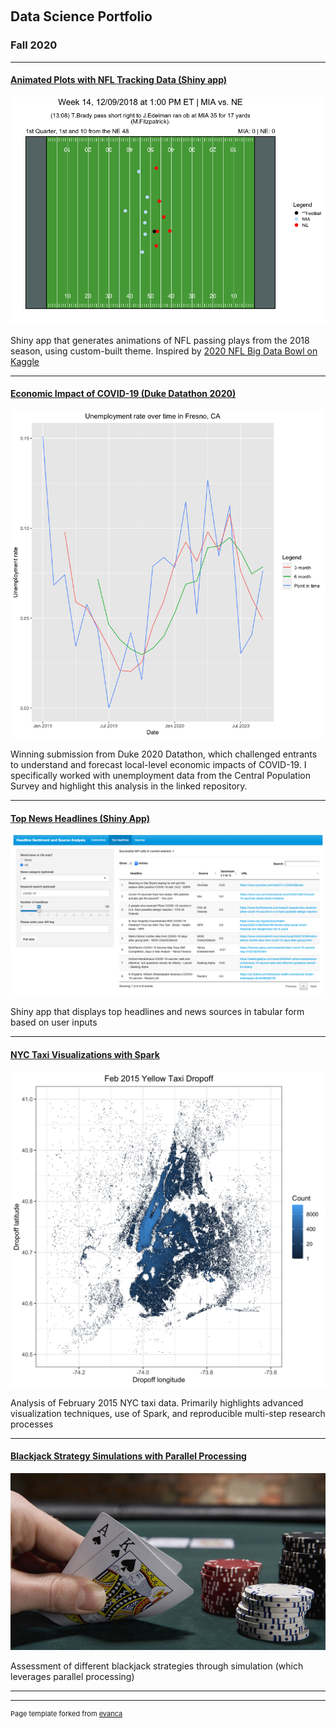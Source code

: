 &nbsp;
## Data Science Portfolio

### Fall 2020 

---

#### [Animated Plots with NFL Tracking Data (Shiny app)](https://github.com/robkravec/NFL-Animations)

<img src="images/NFL_animation.gif?raw=true"/>

Shiny app that generates animations of NFL passing plays from the 2018 season,
using custom-built theme. 
Inspired by [2020 NFL Big Data Bowl on Kaggle](https://www.kaggle.com/c/nfl-big-data-bowl-2020)

---
#### [Economic Impact of COVID-19 (Duke Datathon 2020)](https://github.com/robkravec/2020-Duke-Datathon)

<img src="images/Datathon_Fresno.png?raw=true"/>

Winning submission from Duke 2020 Datathon, which challenged entrants to 
understand and forecast local-level economic impacts of COVID-19. I specifically
worked with unemployment data from the Central Population Survey and highlight
this analysis in the linked repository.

---
#### [Top News Headlines (Shiny App)](https://github.com/robkravec/News-App)

<img src="images/News.png?raw=true"/>

Shiny app that displays top headlines and news sources in tabular form based 
on user inputs

---
#### [NYC Taxi Visualizations with Spark](https://github.com/robkravec/NYC-Taxi-Data)

<img src="images/Yellow_Dropoff.png?raw=true"/>

Analysis of February 2015 NYC taxi data. Primarily highlights advanced 
visualization techniques, use of Spark, and reproducible multi-step research 
processes

---
#### [Blackjack Strategy Simulations with Parallel Processing](https://github.com/robkravec/Blackjack-simulations)

<img src="images/Blackjack.jpg?raw=true"/>

Assessment of different blackjack strategies through simulation (which leverages
parallel processing)

---



---
<p style="font-size:11px">Page template forked from <a href="https://github.com/evanca/quick-portfolio">evanca</a></p>

